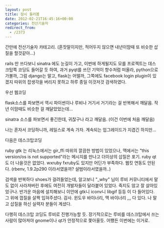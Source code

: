 ```yaml
---
layout: post
title: 잠시 둘러봄
date: 2012-02-21T16:45:16+00:00
categories: 전산기술자
redirect_from:
  - /2373
---
```


간만에 전산기술자 카테고리. (혼잣말이지만, 적어두지 않으면 내년이맘때 또 비슷한 삽질을 할것같아...)

rails 만 쓰다보니 sinatra 에도 눈길이 가고, 이번에 하게될지도 모를 프로젝트는 데스크탑쪽 코딩도 들어갈 듯 하여, 과거 pyqt를 쓰던 기억이 향수처럼 떠올라, python으로 가볼까, 그럼 django는 말고, flask는 어떨까, 그쪽에도 facebook login plugin이 있겠지 따위의 잡생각을 버리지 못하고 하루 종일 이것저것 검색하였다.

우선 웹코딩

flask소스를 파보면서 역시 파이썬이나 루비나 거기서 거기라는 걸 반복해서 깨달음. 작년 이맘때도 비슷한 걸 깨달았었는데...

sinatra 소스를 파보면서 좋긴한데, 귀찮구나 라고 깨달음. (이건 이번에 처음 깨달음)

나는 혼자서 코딩하니까, 레일스로 계속 가자. 계속되는 업그레이드가 지겹긴 하지만...

다음은 데스크탑코딩

ruby gtk 는 리눅스에서는 gir_ffi 따위의 깔끔한 방법이 있었으나, 맥에서는 "this version/os is not supported"라는 메시지를 만나고 더이상의 삽질은 포기. ruby qt 도 더 나을것은 없었다. wxruby fxruby도 있지만 어딘가 부족하다. 웹킷 연동도 안된다. (rbenv, 1.9.2p290 이라서였을까? 설범이라서였을까..)

검색을 반복하다 shoes가 걸려들었는데, 알고보니 "_why" 님이 루비 커뮤니티에서 말도 없이 사라져버린 후에도 여전히 개발자들이 달라붙어 있었다. 죽지도 않고 잘 살아있었구나. 반가운 마음에 설치해보니 이안에 gtk니 iconv니 libgif 등등 이 다 들어있다. 그 위에 껍질을 살짝 입혀주셨다. 감사. 윈도우 바이너리, 맥 바이너리 ,,, 다 있다. 나 말고 삽질을 하신 실력자 분들이 계셨다.

다행히 데스크탑 코딩도 루비로 진행가능할 듯. 장기적으로는 루비를 데스크탑에서 쓰는 사람이 많아져야 gnome이나 qt가 안정적으로 쫓아올듯. 어쨌든 이번에는 이거로.
